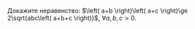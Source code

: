 Докажите неравенство: $\left( a+b \right)\left( a+c \right)\ge 2\sqrt{abc\left( a+b+c \right)}$, $\forall a,b,c > 0$.
